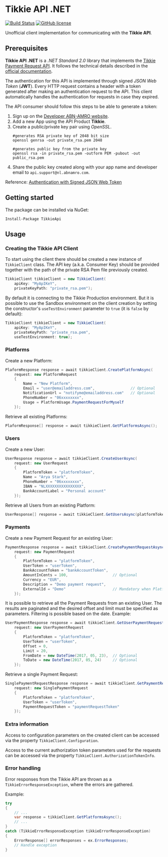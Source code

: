 # Tikkie API .NET

[![Build Status](https://dev.azure.com/chusjp/TikkieAPI/_apis/build/status/chusjp.tikkie-api-dotnet?branchName=master)](https://dev.azure.com/chusjp/TikkieAPI/_build/latest?definitionId=1&branchName=master)
[![GitHub license](https://img.shields.io/github/license/Naereen/StrapDown.js.svg)](https://github.com/Naereen/StrapDown.js/blob/master/LICENSE)

Unofficial client implementation for communicating with the **Tikkie API**.

## Prerequisites

**Tikkie API .NET** is a _.NET Standard 2.0_ library that implements the [Tikkie Payment Request API](https://developer.abnamro.com/content/tikkie-payment-request). It follows the technical details described in the [official documentation](https://developer.abnamro.com/api/tikkie-v1/technical-details).

The authentication for this API is implemented through signed _JSON Web Token_ (**JWT**). Every HTTP request contains a header with a token generated after making an authentication request to the API. This client automatically handles the authentication for requests in case they expired. 

The API consumer should follow this steps to be able to generate a token:
1. Sign up on the [Developer ABN-AMRO website](https://developer.abnamro.com/user/register).
1. Add a new App using the API Product **Tikkie**.
1. Create a public/private key pair using _OpenSSL_.
    ```
    #generates RSA private key of 2048 bit size
    openssl genrsa -out private_rsa.pem 2048

    #generates public key from the private key
    openssl rsa -in private_rsa.pem -outform PEM -pubout -out public_rsa.pem
    ```
1. Share the public key created along with your app name and developer email to `api.support@nl.abnamro.com`.

Reference: [Authentication with Signed JSON Web Token](https://developer.abnamro.com/get-started#headingFive)

## Getting started

The package can be installed via NuGet:

```
Install-Package TikkieApi
```

## Usage

### Creating the Tikkie API Client

To start using the client there should be created a new instance of `TikkieClient` class. The API key (a.k.a. Consumer Key) should be provided together with the path of the private RSA Pem file previously created.

```c#
TikkieClient tikkieClient = new TikkieClient(
    apiKey: "MyApIKeY", 
    privateKeyPath: "private_rsa.pem");
```

By default it is connecting to the Tikkie Production environment. But it is possible to use the Sandbox environment on the client creation by setting the constructor's `useTestEnvironment` parameter to `true` (it is `false` by default):

```c#
TikkieClient tikkieClient = new TikkieClient(
    apiKey: "MyApIKeY", 
    privateKeyPath: "private_rsa.pem",
    useTestEnvironment: true);
```

### Platforms

Create a new Platform:

```c#
PlaformResponse response = await tikkieClient.CreatePlatformAsync(
    request: new PlatformRequest
    {
        Name = "New Platform",
        Email = "user@emailaddress.com",                // Optional
        NotificationUrl = "notifyme@emailaddress.com"   // Optional
        PhoneNumber = "06xxxxxxxx",
        Usage = PlatformUsage.PaymentRequestForMyself
    });
```

Retrieve all existing Platforms:

```c#
PlaformResponse[] response = await tikkieClient.GetPlatformsAsync();
```

### Users

Create a new User:

```c#
UserResponse response = await tikkieClient.CreateUserAsync(
    request: new UserRequest
    {
        PlatformToken = "platformToken",
        Name = "Arya Stark",
        PhoneNumber = "06xxxxxxxx",
        IBAN = "NLXXXXXXXXXXXXXXXX",
        BankAccountLabel = "Personal account"
    });
```

Retrieve all Users from an existing Platform:

```c#
UserResponse[] response = await tikkieClient.GetUsersAsync(platformToken: "platformToken");
```

### Payments

Create a new Payment Request for an existing User:

```c#
PaymentResponse response = await tikkieClient.CreatePaymentRequestAsync(
    request: new PaymentRequest
    {
        PlatformToken = "platformToken",
        UserToken = "userToken",
        BankAccountToken = "bankAccountToken",
        AmountInCents = 100,                    // Optional
        Currency = "EUR",
        Description = "Demo payment request",
        ExternalId = "Demo"                     // Mandatory when PlatformUsage is set to PaymentRequestForMyself
    });
```

It is possible to retrieve all the Payment Requests from an existing User. The results are paginated and the desired offset and limit must be specified as parameters. Filtering is possible based on the date. Example:

```c#
UserPaymentResponse response = await tikkieClient.GetUserPaymentRequestsAsync(
    request: new UserPaymentRequest
    {
        PlatformToken = "platformToken",
        UserToken = "userToken",
        Offset = 0,
        Limit = 20,
        FromDate = new DateTime(2017, 05, 23),  // Optional
        ToDate = new DateTime(2017, 05, 24)     // Optional
    });
```

Retrieve a single Payment Request:

```c#
SinglePaymentRequestResponse response = await tikkieClient.GetPaymentRequestAsync(
    request: new SinglePaymentRequest
    {
        PlatformToken = "platformToken",
        UserToken = "userToken",
        PaymentRequestToken = "paymentRequestToken"
    });
```

### Extra information

Access to configuration parameters on the created client can be accessed via the property `TikkieClient.Configuration`.

Access to the current authorization token parameters used for the requests can be accessed via the property `TikkieClient.AuthorizationTokenInfo`.

### Error handling

Error responses from the Tikkie API are thrown as a `TikkieErrorResponseException`, where the errors are gathered.

Example:

```c#
try
{
    // ...
    var response = tikkieClient.GetPlatformsAsync();
    // ...
}
catch (TikkieErrorResponseException tikkieErrorResponseException)
{
    ErrorResponse[] errorResponses = ex.ErrorResponses;
    // Handle exception
}
```
